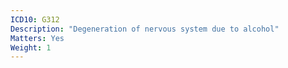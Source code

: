 ```yaml
---
ICD10: G312
Description: "Degeneration of nervous system due to alcohol"
Matters: Yes
Weight: 1
---
```

